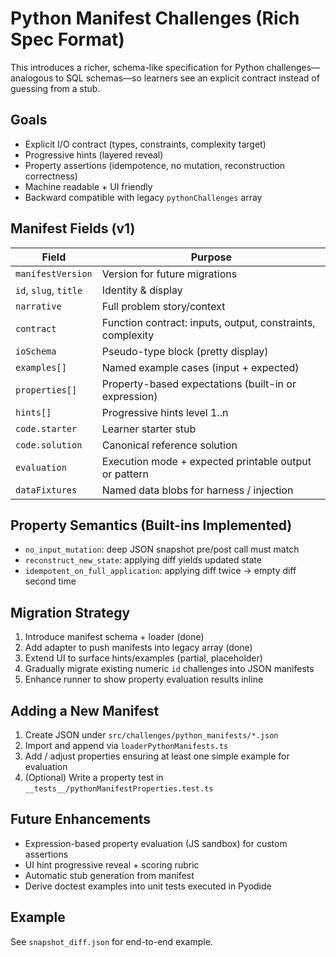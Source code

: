 # Python Manifest Challenges (Rich Spec Format)

This introduces a richer, schema-like specification for Python challenges—analogous to SQL schemas—so learners see an explicit contract instead of guessing from a stub.

## Goals
- Explicit I/O contract (types, constraints, complexity target)
- Progressive hints (layered reveal)
- Property assertions (idempotence, no mutation, reconstruction correctness)
- Machine readable + UI friendly
- Backward compatible with legacy `pythonChallenges` array

## Manifest Fields (v1)
| Field | Purpose |
|-------|---------|
| `manifestVersion` | Version for future migrations |
| `id`, `slug`, `title` | Identity & display |
| `narrative` | Full problem story/context |
| `contract` | Function contract: inputs, output, constraints, complexity |
| `ioSchema` | Pseudo-type block (pretty display) |
| `examples[]` | Named example cases (input + expected) |
| `properties[]` | Property-based expectations (built-in or expression) |
| `hints[]` | Progressive hints level 1..n |
| `code.starter` | Learner starter stub |
| `code.solution` | Canonical reference solution |
| `evaluation` | Execution mode + expected printable output or pattern |
| `dataFixtures` | Named data blobs for harness / injection |

## Property Semantics (Built-ins Implemented)
- `no_input_mutation`: deep JSON snapshot pre/post call must match
- `reconstruct_new_state`: applying diff yields updated state
- `idempotent_on_full_application`: applying diff twice -> empty diff second time

## Migration Strategy
1. Introduce manifest schema + loader (done)
2. Add adapter to push manifests into legacy array (done)
3. Extend UI to surface hints/examples (partial, placeholder)
4. Gradually migrate existing numeric `id` challenges into JSON manifests
5. Enhance runner to show property evaluation results inline

## Adding a New Manifest
1. Create JSON under `src/challenges/python_manifests/*.json`
2. Import and append via `loaderPythonManifests.ts`
3. Add / adjust properties ensuring at least one simple example for evaluation
4. (Optional) Write a property test in `__tests__/pythonManifestProperties.test.ts`

## Future Enhancements
- Expression-based property evaluation (JS sandbox) for custom assertions
- UI hint progressive reveal + scoring rubric
- Automatic stub generation from manifest
- Derive doctest examples into unit tests executed in Pyodide

## Example
See `snapshot_diff.json` for end-to-end example.
